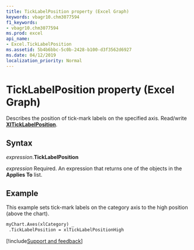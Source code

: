 ```yaml
---
title: TickLabelPosition property (Excel Graph)
keywords: vbagr10.chm3077594
f1_keywords:
- vbagr10.chm3077594
ms.prod: excel
api_name:
- Excel.TickLabelPosition
ms.assetid: 5b4b6bbc-5c0b-2428-b100-d3f3562d6927
ms.date: 04/12/2019
localization_priority: Normal
---
```



# TickLabelPosition property (Excel Graph)

Describes the position of tick-mark labels on the specified axis. Read/write **[XlTickLabelPosition](excel.xlticklabelposition.md)**.

## Syntax

_expression_.**TickLabelPosition**

_expression_ Required. An expression that returns one of the objects in the **Applies To** list.

## Example

This example sets tick-mark labels on the category axis to the high position (above the chart).

```vb
myChart.Axes(xlCategory) _ 
 .TickLabelPosition = xlTickLabelPositionHigh
```

[!include[Support and feedback](~/includes/feedback-boilerplate.md)]